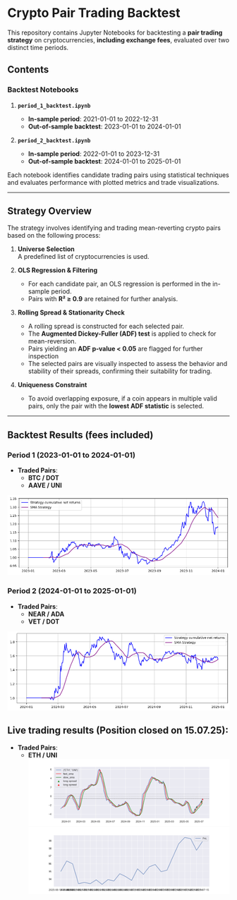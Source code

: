 # Crypto Pair Trading Backtest 

This repository contains Jupyter Notebooks for backtesting a **pair trading strategy** on cryptocurrencies, **including exchange fees**, evaluated over two distinct time periods. 

## Contents

### Backtest Notebooks

1. **`period_1_backtest.ipynb`**
   - **In-sample period**: 2021-01-01 to 2022-12-31  
   - **Out-of-sample backtest**: 2023-01-01 to 2024-01-01

2. **`period_2_backtest.ipynb`**
   - **In-sample period**: 2022-01-01 to 2023-12-31  
   - **Out-of-sample backtest**: 2024-01-01 to 2025-01-01

Each notebook identifies candidate trading pairs using statistical techniques and evaluates performance with plotted metrics and trade visualizations.

---

## Strategy Overview

The strategy involves identifying and trading mean-reverting crypto pairs based on the following process:

1. **Universe Selection**  
   A predefined list of cryptocurrencies is used.

2. **OLS Regression & Filtering**  
   - For each candidate pair, an OLS regression is performed in the in-sample period.
   - Pairs with **R² ≥ 0.9** are retained for further analysis.

3. **Rolling Spread & Stationarity Check**  
   - A rolling spread is constructed for each selected pair.
   - The **Augmented Dickey-Fuller (ADF) test** is applied to check for mean-reversion.
   - Pairs yielding an **ADF p‑value < 0.05** are flagged for further inspection
   - The selected pairs are visually inspected to assess the behavior and stability of their spreads, confirming their suitability for trading.

4. **Uniqueness Constraint**  
   - To avoid overlapping exposure, if a coin appears in multiple valid pairs, only the pair with the **lowest ADF statistic** is selected.

---

## Backtest Results (fees included)

### Period 1 (2023-01-01 to 2024-01-01)
- **Traded Pairs**:  
  - **BTC / DOT**  
  - **AAVE / UNI**
 
![Backtest Plot - Period 1](period_1.png)

### Period 2 (2024-01-01 to 2025-01-01)
- **Traded Pairs**:  
  - **NEAR / ADA**  
  - **VET / DOT**
    
![Backtest Plot - Period 1](period_2.png)

## Live trading results (Position closed on 15.07.25):
- **Traded Pairs**:  
  - **ETH / UNI**
![Spread](plots/spread.png)
![PnL](plots/PnL.png)
  

   
